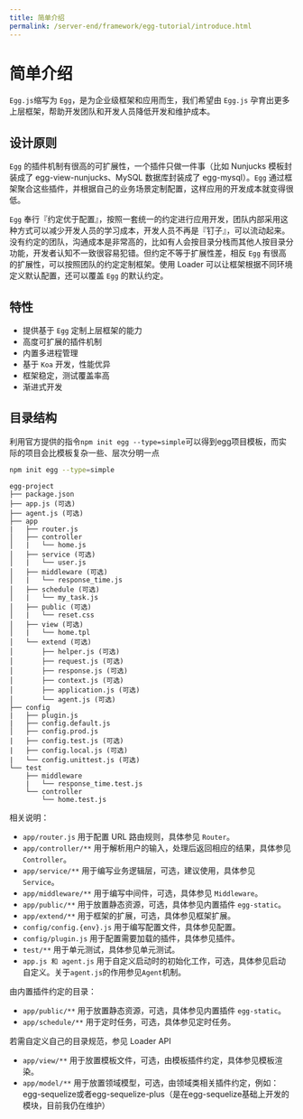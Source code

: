 ```yaml
---
title: 简单介绍
permalink: /server-end/framework/egg-tutorial/introduce.html
---
```


# 简单介绍

`Egg.js`缩写为 `Egg`，是为企业级框架和应用而生，我们希望由 `Egg.js` 孕育出更多上层框架，帮助开发团队和开发人员降低开发和维护成本。

## 设计原则

`Egg` 的插件机制有很高的可扩展性，一个插件只做一件事（比如 Nunjucks 模板封装成了 egg-view-nunjucks、MySQL 数据库封装成了
egg-mysql）。`Egg` 通过框架聚合这些插件，并根据自己的业务场景定制配置，这样应用的开发成本就变得很低。

`Egg`
奉行『约定优于配置』，按照一套统一的约定进行应用开发，团队内部采用这种方式可以减少开发人员的学习成本，开发人员不再是『钉子』，可以流动起来。没有约定的团队，沟通成本是非常高的，比如有人会按目录分栈而其他人按目录分功能，开发者认知不一致很容易犯错。但约定不等于扩展性差，相反 `Egg`
有很高的扩展性，可以按照团队的约定定制框架。使用 Loader 可以让框架根据不同环境定义默认配置，还可以覆盖 `Egg` 的默认约定。

## 特性

- 提供基于 `Egg` 定制上层框架的能力
- 高度可扩展的插件机制
- 内置多进程管理
- 基于 `Koa` 开发，性能优异
- 框架稳定，测试覆盖率高
- 渐进式开发

## 目录结构

利用官方提供的指令`npm init egg --type=simple`可以得到egg项目模板，而实际的项目会比模板复杂一些、层次分明一点

```bash
npm init egg --type=simple
```

```text
egg-project
├── package.json
├── app.js (可选)
├── agent.js (可选)
├── app
|   ├── router.js
│   ├── controller
│   |   └── home.js
│   ├── service (可选)
│   |   └── user.js
│   ├── middleware (可选)
│   |   └── response_time.js
│   ├── schedule (可选)
│   |   └── my_task.js
│   ├── public (可选)
│   |   └── reset.css
│   ├── view (可选)
│   |   └── home.tpl
│   └── extend (可选)
│       ├── helper.js (可选)
│       ├── request.js (可选)
│       ├── response.js (可选)
│       ├── context.js (可选)
│       ├── application.js (可选)
│       └── agent.js (可选)
├── config
|   ├── plugin.js
|   ├── config.default.js
│   ├── config.prod.js
|   ├── config.test.js (可选)
|   ├── config.local.js (可选)
|   └── config.unittest.js (可选)
└── test
    ├── middleware
    |   └── response_time.test.js
    └── controller
        └── home.test.js

```

相关说明：

- `app/router.js` 用于配置 URL 路由规则，具体参见 `Router`。
- `app/controller/**` 用于解析用户的输入，处理后返回相应的结果，具体参见 `Controller`。
- `app/service/**` 用于编写业务逻辑层，可选，建议使用，具体参见 `Service`。
- `app/middleware/**` 用于编写中间件，可选，具体参见 `Middleware`。
- `app/public/**` 用于放置静态资源，可选，具体参见内置插件 `egg-static`。
- `app/extend/**` 用于框架的扩展，可选，具体参见框架扩展。
- `config/config.{env}.js` 用于编写配置文件，具体参见配置。
- `config/plugin.js` 用于配置需要加载的插件，具体参见插件。
- `test/**` 用于单元测试，具体参见单元测试。
- `app.js 和 agent.js` 用于自定义启动时的初始化工作，可选，具体参见启动自定义。关于`agent.js`的作用参见`Agent`机制。

由内置插件约定的目录：

- `app/public/**` 用于放置静态资源，可选，具体参见内置插件 `egg-static`。
- `app/schedule/**` 用于定时任务，可选，具体参见定时任务。

若需自定义自己的目录规范，参见 Loader API

- `app/view/**` 用于放置模板文件，可选，由模板插件约定，具体参见模板渲染。
- `app/model/**` 用于放置领域模型，可选，由领域类相关插件约定，例如：
  egg-sequelize或者egg-sequelize-plus（是在egg-sequelize基础上开发的模块，目前我仍在维护）
